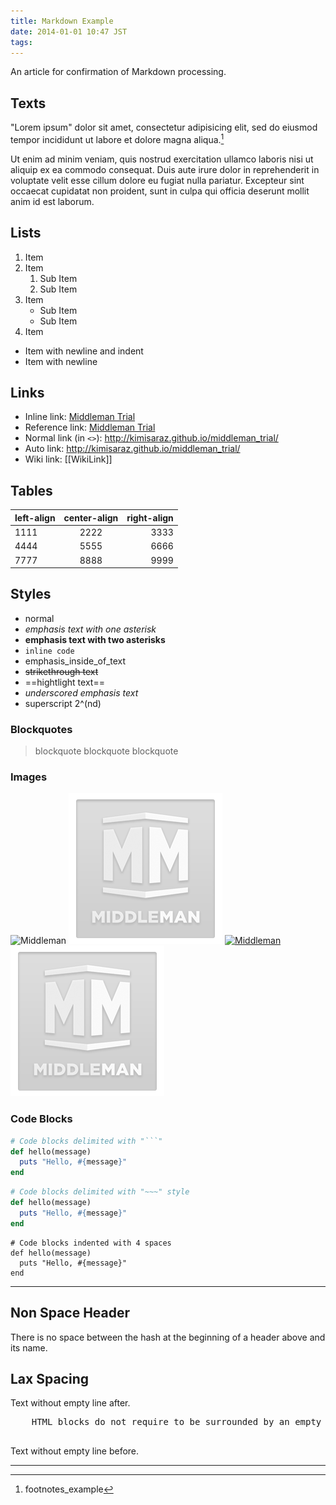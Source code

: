 ```yaml
---
title: Markdown Example
date: 2014-01-01 10:47 JST
tags:
---
```


An article for confirmation of Markdown processing.

<!-- READ_MORE -->

## Texts ##

"Lorem ipsum" dolor sit amet, consectetur adipisicing elit, sed do eiusmod tempor incididunt ut labore et dolore magna aliqua.[^1]

Ut enim ad minim veniam, quis nostrud exercitation ullamco laboris nisi ut aliquip ex ea commodo consequat.
Duis aute irure dolor in reprehenderit in voluptate velit esse cillum dolore eu fugiat nulla pariatur.
Excepteur sint occaecat cupidatat non proident, sunt in culpa qui officia deserunt mollit anim id est laborum.

## Lists ##

1. Item
2. Item
    1. Sub Item
    2. Sub Item
3. Item
    - Sub Item
    - Sub Item
4. Item

- Item with
  newline and indent
- Item with
newline

## Links ##

- Inline link: [Middleman Trial](http://kimisaraz.github.io/middleman_trial/)
- Reference link: [Middleman Trial][middleman_trial]
- Normal link (in `<>`): <http://kimisaraz.github.io/middleman_trial/>
- Auto link: http://kimisaraz.github.io/middleman_trial/
- Wiki link: [[WikiLink]]

[middleman_trial]: http://kimisaraz.github.io/middleman_trial/ "Middleman Trial"

## Tables ##

left-align | center-align | right-align
:----------| :----------: | ----------:
1111       | 2222         | 3333
4444       | 5555         | 6666
7777       | 8888         | 9999

## Styles ##

- normal
- *emphasis text with one asterisk*
- **emphasis text with two asterisks**
- `inline code`
- emphasis_inside_of_text
- ~~strikethrough text~~
- ==hightlight text==
- _underscored emphasis text_
- superscript 2^(nd)

### Blockquotes ###

> blockquote
> blockquote
> blockquote

### Images ###

![Middleman](middleman.png "Middleman logo")
![Middleman][middleman logo]
[![Middleman](middleman.png)](http://middlemanapp.com "Middleman guide")
[![Middleman][middleman logo]](http://middlemanapp.com "Middleman guide")

[middleman logo]: images/middleman.png "Middleman logo"

### Code Blocks ###

```ruby
# Code blocks delimited with "```"
def hello(message)
  puts "Hello, #{message}"
end
```

~~~ruby
# Code blocks delimited with "~~~" style
def hello(message)
  puts "Hello, #{message}"
end
~~~

    # Code blocks indented with 4 spaces
    def hello(message)
      puts "Hello, #{message}"
    end

-------------------------------------------------------------------------------

## Non Space Header ##

There is no space between the hash at the beginning of a header above and its name.

## Lax Spacing ##

Text without empty line after.
<div>
  <pre>
    HTML blocks do not require to be surrounded by an empty line
  </pre>
</div>
Text without empty line before.

-------------------------------------------------------------------------------

[^1]: footnotes_example

